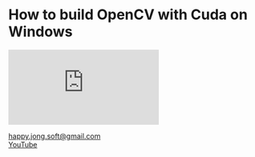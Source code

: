 # How to build OpenCV with Cuda on Windows

<embed src="https://drive.google.com/viewerng/
viewer?embedded=true&url=https://drive.google.com/file/d/1aFf7Gu0Xc4H7zbx0GUHkkUNnP9jI9G86/view?usp=sharing">

[happy.jong.soft@gmail.com](mailto:happy.jong.soft@gmail.com) \
[YouTube](https://www.youtube.com/channel/UCzcpR2jPKBYXvKFp6kBMdGA)
